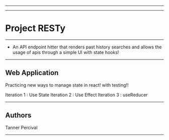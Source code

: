 
---------------------------------
---------------------------------

# Project RESTy

---------------------------------
- An API endpoint hitter that renders past history searches and allows the usage of apis through a simple UI with state hooks!
---------------------------------
## Web Application
Practicing new ways to manage state in react! with testing!!

Iteration 1 : Use State
Iteration 2 : Use Effect
Iteration 3 : useReducer

------------------------------

## Authors
Tanner Percival

------------------------------

